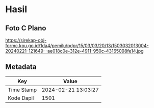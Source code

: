 # Hasil

## Foto C Plano

https://sirekap-obj-formc.kpu.go.id/1da4/pemilu/pdpr/15/03/03/20/13/1503032013004-20240221-121649--ae018c0e-312e-4911-950c-43165098fe14.jpg


## Metadata

| Key        | Value               |
| ---------- | ------------------- |
| Time Stamp | 2024-02-21 13:03:27 |
| Kode Dapil | 1501                |



